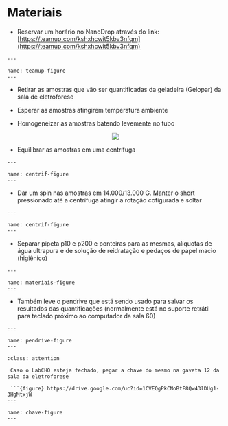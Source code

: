 # Materiais

* Reservar um horário no NanoDrop através do link: [https://teamup.com/kshxhcwit5kbv3nfqm](https://teamup.com/kshxhcwit5kbv3nfqm)

```{figure} https://drive.google.com/uc?id=1mst7E0tT8Hr10sfTxoNgikKDJaDxkSDg
---

name: teamup-figure
---

```

* Retirar as amostras que vão ser quantificadas da geladeira (Gelopar) da sala de eletroforese

* Esperar as amostras atingirem temperatura ambiente

* Homogeneizar as amostras batendo levemente no tubo

<p align="center" >
  <img src="https://drive.google.com/uc?id=1koW2H7DXIhXi5kEbea2tbXYEKn1P2cpt" />

</p>

* Equilibrar as amostras em uma centrífuga

```{figure} https://drive.google.com/uc?id=19a2aQXdwz3VSV7KW0KfLp7P5jsP65irD
---

name: centrif-figure
---

```

* Dar um spin nas amostras em 14.000/13.000 G. Manter o short pressionado até a centrífuga atingir a rotação cofigurada e soltar


```{figure} https://drive.google.com/uc?id=1yqgnmWUNwCfuXur4W6Qg3Wn1oHEoW-Np
---

name: centrif-figure
---

```


* Separar pipeta p10 e p200 e ponteiras para as mesmas, alíquotas de água ultrapura e de solução de reidratação e pedaços de papel macio (higiênico)


```{figure} https://drive.google.com/uc?id=1S06xM9V4ydJSEniYBZisoyS28LgrpUW-
---

name: materiais-figure
---

```
* Também leve o pendrive que está sendo usado para salvar os resultados das quantificações (normalmente está no suporte retrátil para teclado próximo ao computador da sala 60)

```{figure} https://drive.google.com/uc?id=1lq1CfqGJhiPLWYMh66GmlYUcSXwI-0IR
---

name: pendrive-figure
---

```


```{admonition} ATENÇÃO:
:class: attention

 Caso o LabCHO esteja fechado, pegar a chave do mesmo na gaveta 12 da sala da eletroforese
 
 ```{figure} https://drive.google.com/uc?id=1CVEQgPkCNoBtF8Qw43lDUg1-3HgMtxjW
---

name: chave-figure
---

```

```